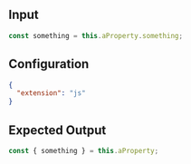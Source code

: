 
## Input
```javascript input
const something = this.aProperty.something;
```

## Configuration
```json configuration
{
  "extension": "js"
}
```

## Expected Output
```javascript expected output
const { something } = this.aProperty;
```
